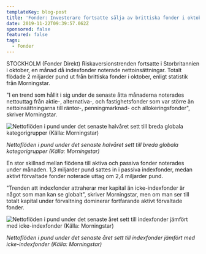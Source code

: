 ```yaml
---
templateKey: blog-post
title: 'Fonder: Investerare fortsatte sälja av brittiska fonder i oktober'
date: 2019-11-22T09:39:57.062Z
sponsored: false
featured: false
tags:
  - Fonder
---
```

STOCKHOLM (Fonder Direkt) Riskaversionstrenden fortsatte i Storbritannien i oktober, en månad då indexfonder noterade nettoinsättningar. Totalt flödade 2 miljarder pund ut från brittiska fonder i oktober, enligt statistik från Morningstar.



"I en trend som hållit i sig under de senaste åtta månaderna noterades nettouttag från aktie-, alternativa-, och fastighetsfonder som var större än nettoinsättningarna till räntor-, penningmarknad- och allokeringsfonder", skriver Morningstar.

![Nettoflöden i pund under det senaste halvåret sett till breda globala kategorigrupper (Källa: Morningstar)](/img/morning.png "Nettoflöden i pund under det senaste halvåret sett till breda globala kategorigrupper (Källa: Morningstar)")

_Nettoflöden i pund under det senaste halvåret sett till breda globala kategorigrupper (Källa: Morningstar)_



En stor skillnad mellan flödena till aktiva och passiva fonder noterades under månaden. 1,3 miljarder pund sattes in i passiva indexfonder, medan aktivt förvaltade fonder noterade uttag om 2,4 miljarder pund.



"Trenden att indexfonder attraherar mer kapital än icke-indexfonder är något som man kan se globalt", skriver Morningstar, men om man ser till totalt kapital under förvaltning dominerar fortfarande aktivt förvaltade fonder.

![Nettoflöden i pund under det senaste året sett till indexfonder jämfört med icke-indexfonder (Källa: Morningstar)](/img/mor.png "Nettoflöden i pund under det senaste året sett till indexfonder jämfört med icke-indexfonder (Källa: Morningstar)")

_Nettoflöden i pund under det senaste året sett till indexfonder jämfört med icke-indexfonder (Källa: Morningstar)_
